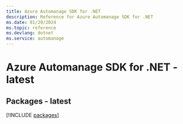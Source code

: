 ```yaml
---
title: Azure Automanage SDK for .NET
description: Reference for Azure Automanage SDK for .NET
ms.date: 01/29/2024
ms.topic: reference
ms.devlang: dotnet
ms.service: automanage
---
```

# Azure Automanage SDK for .NET - latest
## Packages - latest
[!INCLUDE [packages](automanage-index.md)]